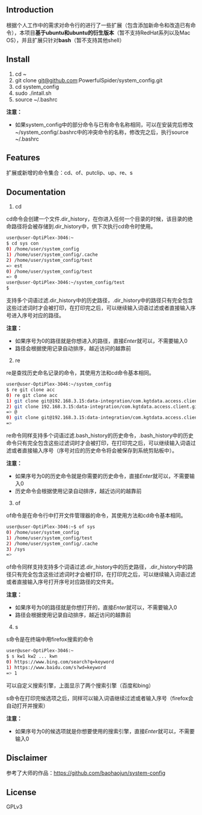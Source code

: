 ## Introduction

根据个人工作中的需求对命令行的进行了一些扩展（包含添加新命令和改造已有命令），本项目**基于ubuntu和ubuntu的衍生版本**（暂不支持RedHat系列以及Mac OS），并且扩展只针对**bash**（暂不支持其他shell）





## Install

1. cd ~
2. git clone git@github.com:PowerfulSpider/system_config.git
3. cd system_config
4. sudo ./intall.sh
5. source ~/.bashrc




**注意：**

- 如果system_config中的部分命令与已有命令名称相同，可以在安装完后修改~/system_config/.bashrc中的冲突命令的名称，修改完之后，执行source ~/.bashrc







## Features

扩展或新增的命令集合：cd、of、putclip、up、re、s





## Documentation

1. cd

cd命令会创建一个文件.dir_history，在你进入任何一个目录的时候，该目录的绝命路径将会被存储到.dir_history中，供下次执行cd命令时使用。

```sh
user@user-OptiPlex-3046:~
$ cd sys con
0) /home/user/system_config
1) /home/user/system_config/.cache
2) /home/user/system_config/test
=> est
0) /home/user/system_config/test
=> 0
user@user-OptiPlex-3046:~/system_config/test
$ 
```

支持多个词语过滤.dir_history中的历史路径，.dir_history中的路径只有完全包含这些过滤词时才会被打印，在打印完之后，可以继续输入词语过滤或者直接输入序号进入序号对应的路径。

**注意：**

- 如果序号为0的路径就是你想进入的路径，直接*Enter*就可以，不需要输入0
- 路径会根据使用记录自动排序，越近访问的越靠前





2. re

re是查找历史命名记录的命令，其使用方法和cd命令基本相同。

```sh
user@user-OptiPlex-3046:~/system_config
$ re git clone acc
0) re git clone acc
1) git clone git@192.168.3.15:data-integration/com.kgtdata.access.client.git
2) git clone 192.168.3.15:data-integration/com.kgtdata.access.client.git
=> @
0) git clone git@192.168.3.15:data-integration/com.kgtdata.access.client.git
=> 
```

re命令同样支持多个词语过滤.bash_history的历史命令，.bash_history中的历史命令只有完全包含这些过滤词时才会被打印，在打印完之后，可以继续输入词语过滤或者直接输入序号（序号对应的历史命令将会被保存到系统剪贴板中）。

**注意：**

- 如果序号为0的历史命令就是你需要的历史命令，直接*Enter*就可以，不需要输入0
- 历史命令会根据使用记录自动排序，越近访问的越靠前





3. of

of命令是在命令行中打开文件管理器的命令，其使用方法和cd命令基本相同。

```sh
user@user-OptiPlex-3046:~$ of sys
0) /home/user/system_config
1) /home/user/system_config/test
2) /home/user/system_config/.cache
3) /sys
=> 
```

of命令同样支持支持多个词语过滤.dir_history中的历史路径，.dir_history中的路径只有完全包含这些过滤词时才会被打印，在打印完之后，可以继续输入词语过滤或者直接输入序号打开序号对应路径的文件夹。

**注意：**

- 如果序号为0的路径就是你想打开的，直接*Enter*就可以，不需要输入0
- 路径会根据使用记录自动排序，越近访问的越靠前





4. s


s命令是在终端中用firefox搜索的命令

```sh
user@user-OptiPlex-3046:~
$ s kw1 kw2 ... kwn
0) https://www.bing.com/search?q=keyword
1) https://www.baidu.com/s?wd=keyword
=> 1
```

可以自定义搜索引擎，上面显示了两个搜索引擎（百度和bing）

s命令在打印完候选项之后，同样可以输入词语继续过滤或者输入序号（firefox会自动打开并搜索）

**注意：**

- 如果序号为0的候选项就是你想要使用的搜索引擎，直接*Enter*就可以，不需要输入0






## Disclaimer

参考了大师的作品：https://github.com/baohaojun/system-config





## License

GPLv3